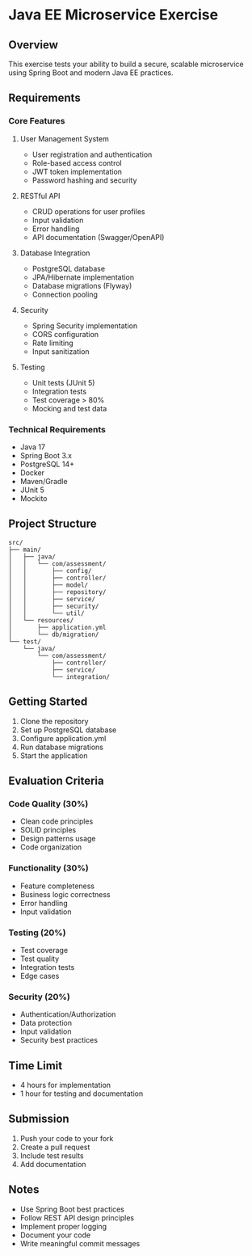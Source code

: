 # Java EE Microservice Exercise

## Overview
This exercise tests your ability to build a secure, scalable microservice using Spring Boot and modern Java EE practices.

## Requirements

### Core Features
1. User Management System
   - User registration and authentication
   - Role-based access control
   - JWT token implementation
   - Password hashing and security

2. RESTful API
   - CRUD operations for user profiles
   - Input validation
   - Error handling
   - API documentation (Swagger/OpenAPI)

3. Database Integration
   - PostgreSQL database
   - JPA/Hibernate implementation
   - Database migrations (Flyway)
   - Connection pooling

4. Security
   - Spring Security implementation
   - CORS configuration
   - Rate limiting
   - Input sanitization

5. Testing
   - Unit tests (JUnit 5)
   - Integration tests
   - Test coverage > 80%
   - Mocking and test data

### Technical Requirements
- Java 17
- Spring Boot 3.x
- PostgreSQL 14+
- Docker
- Maven/Gradle
- JUnit 5
- Mockito

## Project Structure
```
src/
├── main/
│   ├── java/
│   │   └── com/assessment/
│   │       ├── config/
│   │       ├── controller/
│   │       ├── model/
│   │       ├── repository/
│   │       ├── service/
│   │       ├── security/
│   │       └── util/
│   └── resources/
│       ├── application.yml
│       └── db/migration/
└── test/
    └── java/
        └── com/assessment/
            ├── controller/
            ├── service/
            └── integration/
```

## Getting Started

1. Clone the repository
2. Set up PostgreSQL database
3. Configure application.yml
4. Run database migrations
5. Start the application

## Evaluation Criteria

### Code Quality (30%)
- Clean code principles
- SOLID principles
- Design patterns usage
- Code organization

### Functionality (30%)
- Feature completeness
- Business logic correctness
- Error handling
- Input validation

### Testing (20%)
- Test coverage
- Test quality
- Integration tests
- Edge cases

### Security (20%)
- Authentication/Authorization
- Data protection
- Input validation
- Security best practices

## Time Limit
- 4 hours for implementation
- 1 hour for testing and documentation

## Submission
1. Push your code to your fork
2. Create a pull request
3. Include test results
4. Add documentation

## Notes
- Use Spring Boot best practices
- Follow REST API design principles
- Implement proper logging
- Document your code
- Write meaningful commit messages 